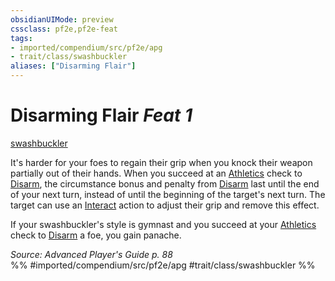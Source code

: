 ```yaml
---
obsidianUIMode: preview
cssclass: pf2e,pf2e-feat
tags:
- imported/compendium/src/pf2e/apg
- trait/class/swashbuckler
aliases: ["Disarming Flair"]
---
```

# Disarming Flair  *Feat 1*  
[swashbuckler](rules/traits/swashbuckler-apg.md)  


It's harder for your foes to regain their grip when you knock their weapon partially out of their hands. When you succeed at an [Athletics](../skills.md#Athletics) check to [Disarm](rules/actions/disarm.md), the circumstance bonus and penalty from [Disarm](rules/actions/disarm.md) last until the end of your next turn, instead of until the beginning of the target's next turn. The target can use an [Interact](interact.md) action to adjust their grip and remove this effect.

If your swashbuckler's style is gymnast and you succeed at your [Athletics](../skills.md#Athletics) check to [Disarm](rules/actions/disarm.md) a foe, you gain panache.

*Source: Advanced Player's Guide p. 88*  
%% #imported/compendium/src/pf2e/apg #trait/class/swashbuckler %%